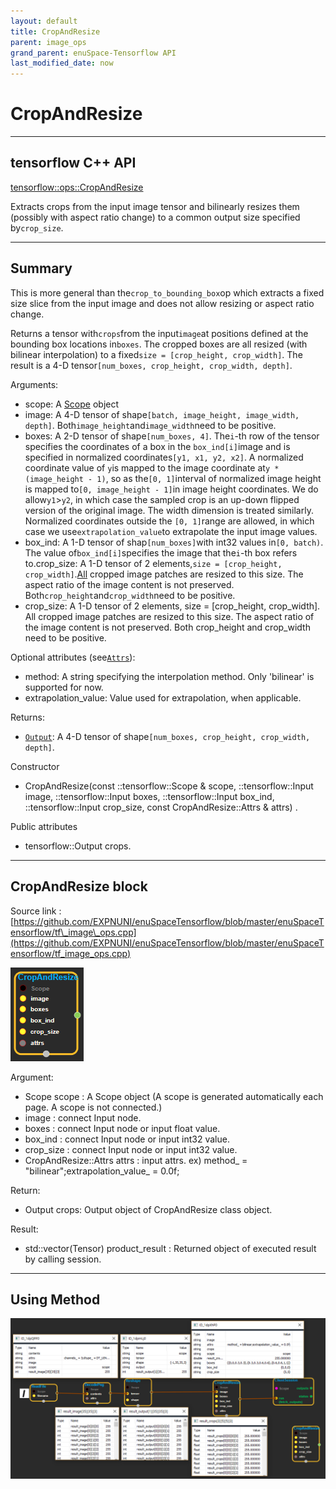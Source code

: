 ```yaml
--- 
layout: default 
title: CropAndResize 
parent: image_ops 
grand_parent: enuSpace-Tensorflow API 
last_modified_date: now 
--- 
```


# CropAndResize

---

## tensorflow C++ API

[tensorflow::ops::CropAndResize](https://www.tensorflow.org/api_docs/cc/class/tensorflow/ops/crop-and-resize)

Extracts crops from the input image tensor and bilinearly resizes them \(possibly with aspect ratio change\) to a common output size specified by`crop_size`.

---

## Summary

This is more general than the`crop_to_bounding_box`op which extracts a fixed size slice from the input image and does not allow resizing or aspect ratio change.

Returns a tensor with`crops`from the input`image`at positions defined at the bounding box locations in`boxes`. The cropped boxes are all resized \(with bilinear interpolation\) to a fixed`size = [crop_height, crop_width]`. The result is a 4-D tensor`[num_boxes, crop_height, crop_width, depth]`.

Arguments:

* scope: A [Scope](https://www.tensorflow.org/api_docs/cc/class/tensorflow/scope.html#classtensorflow_1_1_scope) object
* image: A 4-D tensor of shape`[batch, image_height, image_width, depth]`. Both`image_height`and`image_width`need to be positive.
* boxes: A 2-D tensor of shape`[num_boxes, 4]`. The`i`-th row of the tensor specifies the coordinates of a box in the
  `box_ind[i]`image and is specified in normalized coordinates`[y1, x1, y2, x2]`. A normalized coordinate value of
  `y`is mapped to the image coordinate at`y * (image_height - 1)`, so as the`[0, 1]`interval of normalized image height is mapped to`[0, image_height - 1]`in image height coordinates. We do allow`y1`&gt;`y2`, in which case the sampled crop is an up-down flipped version of the original image. The width dimension is treated similarly. Normalized coordinates outside the
  `[0, 1]`range are allowed, in which case we use`extrapolation_value`to extrapolate the input image values.
* box\_ind: A 1-D tensor of shap`[num_boxes]`with int32 values in`[0, batch)`. The value of`box_ind[i]`specifies the image that the`i`-th box refers to.crop\_size: A 1-D tensor of 2 elements,`size = [crop_height, crop_width]`.[All](https://www.tensorflow.org/api_docs/cc/class/tensorflow/ops/all.html#classtensorflow_1_1ops_1_1_all) cropped image patches are resized to this size. The aspect ratio of the image content is not preserved. Both`crop_height`and`crop_width`need to be positive.
* crop\_size: A 1-D tensor of 2 elements, size = \[crop\_height, crop\_width\]. All cropped image patches are resized to this size. The aspect ratio of the image content is not preserved. Both crop\_height and crop\_width need to be positive.

Optional attributes \(see[`Attrs`](https://www.tensorflow.org/api_docs/cc/struct/tensorflow/ops/crop-and-resize/attrs.html#structtensorflow_1_1ops_1_1_crop_and_resize_1_1_attrs)\):

* method: A string specifying the interpolation method. Only 'bilinear' is supported for now.
* extrapolation\_value: Value used for extrapolation, when applicable.

Returns:

* [`Output`](https://www.tensorflow.org/api_docs/cc/class/tensorflow/output.html#classtensorflow_1_1_output): A 4-D tensor of shape`[num_boxes, crop_height, crop_width, depth]`.

Constructor

* CropAndResize\(const ::tensorflow::Scope & scope, ::tensorflow::Input image, ::tensorflow::Input boxes, ::tensorflow::Input box\_ind, ::tensorflow::Input crop\_size, const CropAndResize::Attrs & attrs\) .

Public attributes

* tensorflow::Output crops.

---

## CropAndResize block

Source link : [https://github.com/EXPNUNI/enuSpaceTensorflow/blob/master/enuSpaceTensorflow/tf\_image\_ops.cpp](https://github.com/EXPNUNI/enuSpaceTensorflow/blob/master/enuSpaceTensorflow/tf_image_ops.cpp)

![](./assets/image_CropAndResize_Symbol.png)

Argument:

* Scope scope : A Scope object \(A scope is generated automatically each page. A scope is not connected.\)
* image : connect  Input node.
* boxes : connect Input node or input float value.
* box\_ind : connect Input node or input int32 value. 
* crop\_size : connect Input node or input int32 value.
* CropAndResize::Attrs  attrs : input attrs. ex\) method\_ = "bilinear";extrapolation\_value\_ = 0.0f;

Return:

* Output crops: Output object of CropAndResize class object.

Result:

* std::vector\(Tensor\) product\_result : Returned object of executed result by calling session.

---

## Using Method

![](./assets/image_CropAndResize_Method.png)

